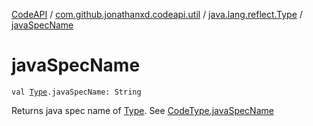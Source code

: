 [CodeAPI](../../index.md) / [com.github.jonathanxd.codeapi.util](../index.md) / [java.lang.reflect.Type](index.md) / [javaSpecName](.)

# javaSpecName

`val `[`Type`](http://docs.oracle.com/javase/6/docs/api/java/lang/reflect/Type.html)`.javaSpecName: String`

Returns java spec name of [Type](http://docs.oracle.com/javase/6/docs/api/java/lang/reflect/Type.html). See [CodeType.javaSpecName](../../com.github.jonathanxd.codeapi.type/-code-type/java-spec-name.md)

